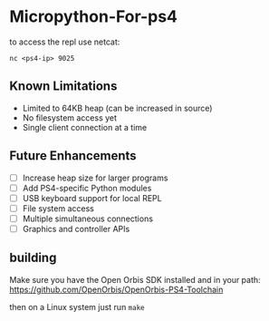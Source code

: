 # Micropython-For-ps4
to access the repl use netcat:

`nc <ps4-ip> 9025`

## Known Limitations

- Limited to 64KB heap (can be increased in source)
- No filesystem access yet
- Single client connection at a time

## Future Enhancements

- [ ] Increase heap size for larger programs
- [ ] Add PS4-specific Python modules
- [ ] USB keyboard support for local REPL
- [ ] File system access
- [ ] Multiple simultaneous connections
- [ ] Graphics and controller APIs

## building 

Make sure you have the Open Orbis SDK installed and in your path:
https://github.com/OpenOrbis/OpenOrbis-PS4-Toolchain

then on a Linux system just run `make`

